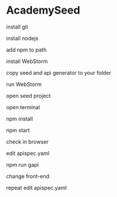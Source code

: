 # AcademySeed

install git

install nodejs

add npm to path

install WebStorm

copy seed and api generator to your folder 

run WebStorm

open seed project

open terminal

npm install

npm start

check in browser

edit apispec.yaml

npm run gapi

change front-end

repeat edit apispec.yaml
